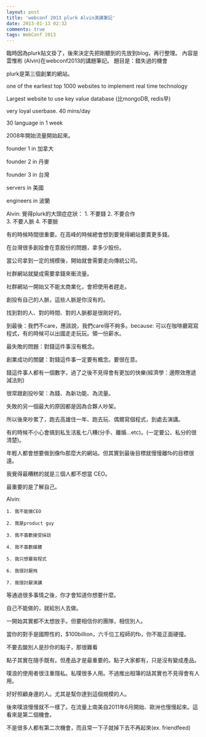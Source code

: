 ```yaml
---
layout: post
title: 'webconf 2013 plurk Alvin演講筆記'
date: 2013-01-13 02:32
comments: true
tags: WebConf 2013
---
```


臨時因為plurk貼文掛了，後來決定先把剛聽到的先放到blog，再行整理。
內容是 雲惟彬 (Alvin)在webconf2013的講題筆記。
題目是：錯失過的機會
<!--more-->
plurk是第三個創業的網站。

one of the earliest top 1000 websites to implement real time technology

Largest website to use key value database (比mongoDB, redis早)

very loyal userbase. 40 mins/day

30 language in 1 week

2008年開始流量開始起來。

founder 1 in 加拿大

founder 2 in 丹麥

founder 3 in 台灣

servers in 美國

engineers in 波蘭


Alvin: 覺得plurk的大頭症症狀：
	1. 不要錢 
	2. 不要合作  
	3. 不要人脈 
	4. 不要臉

有的時候時間很重要。在高峰的時候總會想到要覺得網站要賣更多錢。

在台灣很多創投會在意股份的問題，拿多少股份。

當公司拿到一定的規模後，開始就會需要走向傳統公司。

社群網站就變成需要拿錢來衝流量。

社群網站一開始又不能太商業化，會把使用者趕走。

創投有自己的人脈，這些人脈是你沒有的。

找到對的人、對的時間、對的人脈都是很剛好的。

到最後：我們不care，應該說，我們care得不夠多。because: 可以在咖啡廳寫寫程式，有的時候可以出國走走玩玩。領一份薪水。


最失敗的問題：對錢這件事沒有概念。

創業成功的關鍵：對錢這件事一定要有概念。要很在意。

錢這件事人都有一個數字，過了之後不見得會有更加的快樂(經濟學：邊際效應遞減法則)

很常跟創投吵架：為錢、為新功能、為流量。

失敗的另一個最大的原因都是因為合夥人吵架。

所以後來吵累了，跑去高雄住一年、跑去玩、偶爾寫個程式，到處去演講。

有的時候不小心會搞到私生活亂七八糟(分手、離婚...etc)。(一定要公、私分的很清楚)。

年輕人都會想要做到像fb那麼大的網站。但其實到最後目標就慢慢離fb的目標很遠。

我覺得最糟糕的就是三個人都不想當 CEO。


最重要的是了解自己。

Alvin:

	1. 我不能做CEO

	2. 我是product guy

	3. 我不喜歡接受採訪

	4. 我不喜歡媒體

	5. 我只想要寫程式

	6. 我很討厭飛

	7. 我很討厭演講


等通過很多事情之後，你才會知道你想要什麼。

自己不能做的，就給別人去做。

一開始其實都不太想放手。但要相信你的團隊，相信別人。

當你的對手是國際性的，$100billion，六千位工程師的fb，你不能正面硬撞。

不要去酸別人是抄你的點子，那很難看

點子其實在隨手既有。但產品才是最重要的。點子大家都有，只是沒有變成產品。

噗浪的使用者很注重隱私。私噗很多人用。不過推出相簿的話其實也不見得會有人用。

好好照顧身邊的人。尤其是幫你達到這個規模的人。

後來噗浪慢慢就不一樣了。在流量上南美自2011年6月開始、歐洲也慢慢起來。這看來是第二個機會。

不是很多人都有第二次機會，而且常一下子就掉下去不再起來(ex. friendfeed)

